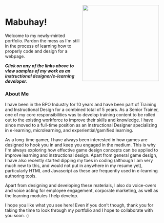 <img align="right" src="https://user-images.githubusercontent.com/83632459/116977113-0a1ef080-ac90-11eb-9b45-9b13387d8bae.png" width="250"/>

# Mabuhay!
Welcome to my newly-minted portfolio. Pardon the mess as I'm still in the process of learning how to properly code and design for a webpage.

**_Click on any of the links above to view samples of my work as an instructional designer/e-learning developer._**



### About Me
I have been in the BPO Industry for 10 years and have been part of Training and Instructional Design for a combined total of 5 years. As a Senior Trainer, one of my core responsibilities was to develop training content to be rolled out to the existing workforce to improve their skills and knowledge. I have since moved to a full-time position as an Instructional Designer specializing in e-learning, microlearning, and experiential/gamified learning.

As a long-time gamer, I have always been interested in how games are designed to hook you in and keep you engaged in the medium. This is why I'm always exploring how effective game design concepts can be applied to improve learning and instructional design. Apart from general game design, I have also recently started dipping my toes in coding (although I am very much new to this, and would not put in anywhere in my resume yet), particularly HTML and Javascript as these are frequently used in e-learning authoring tools.

Apart from designing and developing these materials, I also do voice-overs and voice acting for employee engagement, corporate marketing, as well as the learning modules I help develop.

I hope you like what you see here! Even if you don't though, thank you for taking the time to look through my portfolio and I hope to collaborate with you soon. :)